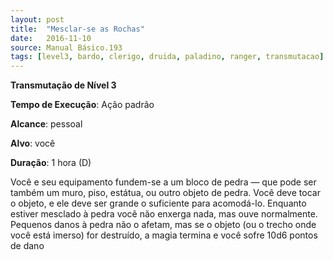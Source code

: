 ```yaml
---
layout: post
title:  "Mesclar-se as Rochas"
date:   2016-11-10
source: Manual Básico.193
tags: [level3, bardo, clerigo, druida, paladino, ranger, transmutacao]
---
```


**Transmutação de Nível 3**

**Tempo de Execução**: Ação padrão

**Alcance**: pessoal

**Alvo**: você

**Duração**: 1 hora (D)

Você e seu equipamento fundem-se a um bloco de pedra — que pode ser também um muro, piso, estátua, ou outro objeto de pedra. 
Você deve tocar o objeto, e ele deve ser grande o suficiente para acomodá-lo. Enquanto estiver mesclado à pedra você não enxerga nada, mas ouve normalmente. 
Pequenos danos à pedra não o afetam, mas se o objeto (ou o trecho onde você está imerso) for destruído, a magia termina e você sofre 10d6 pontos de dano